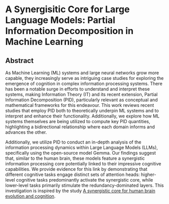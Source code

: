 # A Synergisitic Core for Large Language Models: Partial Information Decomposition in Machine Learning

## Abstract 
As Machine Learning (ML) systems and large neural networks grow more capable, they increasingly serve as intriguing case studies for exploring the emergence of cognition in complex information processing systems. There has been a notable surge in efforts to understand and interpret these systems, making Information Theory (IT) and its recent extension, Partial Information Decomposition (PID), particularly relevant as conceptual and mathematical frameworks for this endeavour. This work reviews recent studies that employ PID both to theoretically underpin ML systems and to interpret and enhance their functionality. Additionally, we explore how ML systems themselves are being utilized to compute key PID quantities, highlighting a bidirectional relationship where each domain informs and advances the other.

Additionally, we utilize PID to conduct an in-depth analysis of the information processing dynamics within Large Language Models (LLMs), specifically using the open-source model Gemma. Our findings suggest that, similar to the human brain, these models feature a synergistic information processing core potentially linked to their impressive cognitive capabilities. We provide evidence for this link by demonstrating that different cognitive tasks engage distinct sets of attention heads: higher-level cognitive tasks predominantly activate the synergistic core, while lower-level tasks primarily stimulate the redundancy-dominated layers. This investigation is inspired by the study [A synergistic core for human brain evolution and cognition](https://www.nature.com/articles/s41593-022-01070-0).


